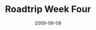 ---
layout: media
category: media
title: "Roadtrip Week Four"
date: 2009-06-08
description: "Steven and David explore the cost involved in revolutionary activity."
tag: 
 - downs-syndrome
 - cost
 - revolution
video: "http://s3.amazonaws.com/crossroads-media/other-media/video/Roadtrip4.mp4"
video-poster: "http://s3.amazonaws.com/crossroads-media/images/Roadtrip4-still.jpg"
---